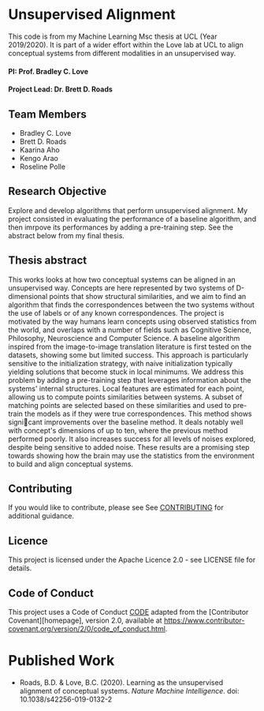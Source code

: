 # Unsupervised Alignment

This code is from my Machine Learning Msc thesis at UCL (Year 2019/2020). It is part of a wider effort within the Love lab at UCL to align conceptual systems from different modalities in an unsupervised way.

#### PI: Prof. Bradley C. Love
#### Project Lead: Dr. Brett D. Roads


## Team Members

* Bradley C. Love
* Brett D. Roads
* Kaarina Aho
* Kengo Arao
* Roseline Polle


## Research Objective

Explore and develop algorithms that perform unsupervised alignment.
My project consisted in evaluating the performance of a baseline algorithm, and then imrpove its performances by adding a pre-training step. See the abstract below from my final thesis. 

## Thesis abstract
This works looks at how two conceptual systems can be aligned in an unsupervised way. Concepts are here represented by two systems of D-dimensional points that show structural similarities, and we aim to find an algorithm that finds the correspondences between the two systems without the use of labels or of any known correspondences. The project is motivated by the way humans learn concepts using observed statistics from the world, and overlaps with a number of fields such as Cognitive Science, Philosophy, Neuroscience and Computer Science. A baseline algorithm inspired from the image-to-image translation literature is first tested on the datasets, showing some but limited success. This approach is particularly sensitive to the initialization strategy, with naive initialization typically yielding solutions that become stuck in local minimums. We address this problem by adding a pre-training step that leverages information about the systems' internal structures. Local features are estimated for each point, allowing us to compute points similarities between systems. A subset of matching points are selected based on these similarities and used to pre-train the models as if they were true correspondences. This method shows signicant improvements over the baseline method. It deals notably well with concept's dimensions of up to ten, where the previous method performed poorly. It also increases success for all levels of noises explored, despite being sensitive to added noise. These results are a promising step towards showing how the brain may use the statistics from the environment to build and align conceptual systems.


## Contributing

If you would like to contribute, please see See [CONTRIBUTING](CONTRIBUTING.md) for additional guidance.


## Licence

This project is licensed under the Apache Licence 2.0 - see LICENSE file for details.


## Code of Conduct

This project uses a Code of Conduct [CODE](CODE.md) adapted from the [Contributor Covenant][homepage], version 2.0, available at <https://www.contributor-covenant.org/version/2/0/code_of_conduct.html>.


# Published Work

* Roads, B.D. & Love, B.C. (2020). Learning as the unsupervised alignment of conceptual systems. *Nature Machine Intelligence*. doi: 10.1038/s42256-019-0132-2
